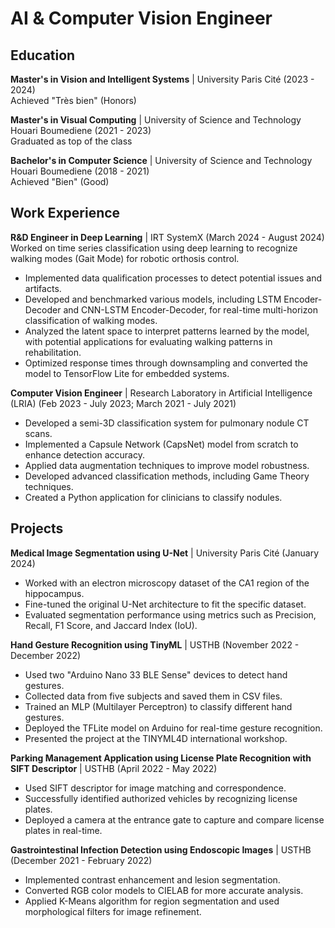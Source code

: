 
# AI & Computer Vision Engineer

## Education
**Master's in Vision and Intelligent Systems** | University Paris Cité (2023 - 2024)  
  Achieved "Très bien" (Honors)
  
**Master's in Visual Computing** | University of Science and Technology Houari Boumediene (2021 - 2023)  
  Graduated as top of the class
  
**Bachelor's in Computer Science** | University of Science and Technology Houari Boumediene (2018 - 2021)  
  Achieved "Bien" (Good)

## Work Experience

**R&D Engineer in Deep Learning** | IRT SystemX (March 2024 - August 2024)  
  Worked on time series classification using deep learning to recognize walking modes (Gait Mode) for robotic orthosis control.
  - Implemented data qualification processes to detect potential issues and artifacts.
  - Developed and benchmarked various models, including LSTM Encoder-Decoder and CNN-LSTM Encoder-Decoder, for real-time multi-horizon classification of walking modes.
  - Analyzed the latent space to interpret patterns learned by the model, with potential applications for evaluating walking patterns in rehabilitation.
  - Optimized response times through downsampling and converted the model to TensorFlow Lite for embedded systems.

**Computer Vision Engineer** | Research Laboratory in Artificial Intelligence (LRIA) (Feb 2023 - July 2023; March 2021 - July 2021)  
  - Developed a semi-3D classification system for pulmonary nodule CT scans.
  - Implemented a Capsule Network (CapsNet) model from scratch to enhance detection accuracy.
  - Applied data augmentation techniques to improve model robustness.
  - Developed advanced classification methods, including Game Theory techniques.
  - Created a Python application for clinicians to classify nodules.

## Projects

**Medical Image Segmentation using U-Net** | University Paris Cité (January 2024)  
  - Worked with an electron microscopy dataset of the CA1 region of the hippocampus.
  - Fine-tuned the original U-Net architecture to fit the specific dataset.
  - Evaluated segmentation performance using metrics such as Precision, Recall, F1 Score, and Jaccard Index (IoU).

**Hand Gesture Recognition using TinyML** | USTHB (November 2022 - December 2022)  
  - Used two "Arduino Nano 33 BLE Sense" devices to detect hand gestures.
  - Collected data from five subjects and saved them in CSV files.
  - Trained an MLP (Multilayer Perceptron) to classify different hand gestures.
  - Deployed the TFLite model on Arduino for real-time gesture recognition.
  - Presented the project at the TINYML4D international workshop.

**Parking Management Application using License Plate Recognition with SIFT Descriptor** | USTHB (April 2022 - May 2022)  
  - Used SIFT descriptor for image matching and correspondence.
  - Successfully identified authorized vehicles by recognizing license plates.
  - Deployed a camera at the entrance gate to capture and compare license plates in real-time.

**Gastrointestinal Infection Detection using Endoscopic Images** | USTHB (December 2021 - February 2022)  
  - Implemented contrast enhancement and lesion segmentation.
  - Converted RGB color models to CIELAB for more accurate analysis.
  - Applied K-Means algorithm for region segmentation and used morphological filters for image refinement.
